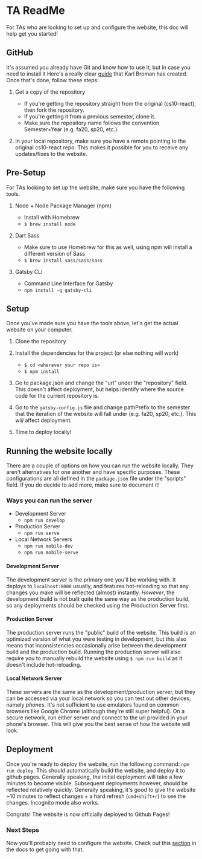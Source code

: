 # TA ReadMe

For TAs who are looking to set up and configure the website, this doc will help get you started!

## GitHub

It's assumed you already have Git and know how to use it, but in case you need to install it Here's a really clear [guide](http://kbroman.org/github_tutorial/pages/first_time.html) that Karl Broman has created. Once that's done, follow these steps:

1. Get a copy of the repository
    * If you're getting the repository straight from the original (cs10-react), then fork the repository.
    * If you're getting it from a previous semester, clone it.
    * Make sure the repository name follows the convention Semester+Year (e.g. fa20, sp20, etc.).

2. In your local repository, make sure you have a remote pointing to the original cs10-react repo. This makes it possible for you to receive any updates/fixes to the
  website.

## Pre-Setup

For TAs looking to set up the website, make sure you have the following tools.

1. Node + Node Package Manager (npm)
    * Install with Homebrew
    * ```$ brew install node```

2. Dart Sass
    * Make sure to use Homebrew for this as well, using npm will install a different version of Sass
    * ```$ brew install sass/sass/sass```

3. Gatsby CLI
    * Command Line Interface for Gatsby
    * ```npm install -g gatsby-cli```

## Setup

Once you've made sure you have the tools above, let's get the actual website on your computer.

1. Clone the repository

2. Install the dependencies for the project (or else nothing will work)
    * ```$ cd <wherever your repo is>```
    * ```$ npm install```

3. Go to package.json and change the "url" under the "repository" field. This doesn't affect deployment, but helps identify where the source code for the current repository is.

4. Go to the ```gatsby-config.js``` file and change pathPrefix to the semester that the iteration of the website will fall under (e.g. fa20, sp20, etc.). This _will_ affect deployment.

5. Time to deploy locally!

## Running the website locally

There are a couple of options on how you can run the website locally. They aren't alternatives for one another and have specific purposes. These configurations are all defined in the ```package.json``` file under the "scripts" field. If you do decide to add more, make sure to document it!

### Ways you can run the server

* Development Server
  * ```npm run develop```
* Production Server
  * ```npm run serve```
* Local Network Servers
  * ```npm run mobile-dev```
  * ```npm run mobile-serve```

#### Development Server

The development server is the primary one you'll be working with. It deploys to ```localhost:8000``` usually, and features hot-reloading so that any changes you make will be reflected (almost) instantly. *However*, the development build is not built quite the same way as the production build, so any deployments should be checked using the Production Server first.

#### Production Server

The production server runs the "public" build of the website. This build is an optimized version of what you were testing in development, but this also means that inconsistencies occasionally arise between the development build and the production build. Running the production server will also require you to manually rebuild the website using ```$ npm run build``` as it doesn't include hot-reloading.

#### Local Network Server

These servers are the same as the development/production server, but they can be accessed via your local network so you can test out other devices, namely *phones*. It's not sufficient to use emulators found on common browsers like Google Chrome (although they're still super helpful). On a secure network, run either server and connect to the url provided in your phone's browser. This will give you the best sense of how the website will look.

## Deployment

Once you're ready to deploy the website, run the following command: ```npm run deploy```.
This should automatically build the website, and deploy it to github pages. Generally speaking, the initial deployment will take a few minutes to become visible. Subsequent deployments however, should be reflected relatively quickly. Generally speaking, it's good to give the website ~10 minutes to reflect changes + a hard refresh (```cmd+shift+r```) to see the changes. Incognito mode also works.

Congrats! The website is now officially deployed to Github Pages!

### Next Steps

Now you'll probably need to configure the website. Check out this [section](./website_configuration.md) in the docs to get going with that.
